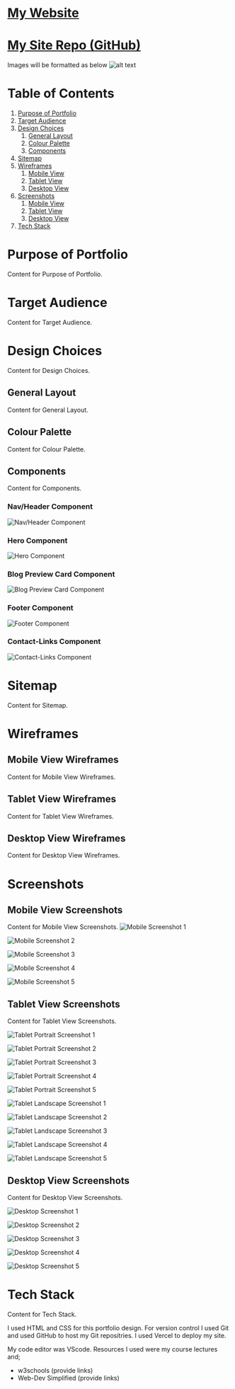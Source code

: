 

# [My Website](https://zakeriya-mohamed-t1-a2.vercel.app/)
# [My Site Repo (GitHub)](https://zakeriya-mohamed-t1-a2.vercel.app/)

Images will be formatted as below
![alt text](image.jpg)

# Table of Contents

1. [Purpose of Portfolio](#purpose-of-portfolio)
2. [Target Audience](#target-audience)
3. [Design Choices](#design-choices)
   1. [General Layout](#general-layout)
   2. [Colour Palette](#colour-palette)
   3. [Components](#components)
4. [Sitemap](#sitemap)
5. [Wireframes](#wireframes)
   1. [Mobile View](#mobile-view-wireframes)
   2. [Tablet View](#tablet-view-wireframes)
   3. [Desktop View](#desktop-view-wireframes)
6. [Screenshots](#screenshots)
   1. [Mobile View](#mobile-view-screenshots)
   2. [Tablet View](#tablet-view-screenshots)
   3. [Desktop View](#desktop-view-screenshots)
7. [Tech Stack](#tech-stack)



# Purpose of Portfolio
Content for Purpose of Portfolio.

# Target Audience
Content for Target Audience.

# Design Choices
Content for Design Choices.

## General Layout
Content for General Layout.

## Colour Palette
Content for Colour Palette.

## Components
Content for Components.

### Nav/Header Component
![Nav/Header Component](image-file-name-nav-header.png)

### Hero Component
![Hero Component](image-file-name-hero.png)

### Blog Preview Card Component
![Blog Preview Card Component](image-file-name-blog-preview-card.png)

### Footer Component
![Footer Component](image-file-name-footer.png)

### Contact-Links Component
![Contact-Links Component](image-file-name-contact-links.png)

# Sitemap
Content for Sitemap.

# Wireframes

## Mobile View Wireframes
Content for Mobile View Wireframes.

## Tablet View Wireframes
Content for Tablet View Wireframes.

## Desktop View Wireframes
Content for Desktop View Wireframes.

# Screenshots

## Mobile View Screenshots
Content for Mobile View Screenshots.
![Mobile Screenshot 1](image-file-name-1.png)

![Mobile Screenshot 2](image-file-name-2.png)

![Mobile Screenshot 3](image-file-name-3.png)

![Mobile Screenshot 4](image-file-name-4.png)

![Mobile Screenshot 5](image-file-name-5.png)

## Tablet View Screenshots
Content for Tablet View Screenshots.

![Tablet Portrait Screenshot 1](image-file-name-6.png)

![Tablet Portrait Screenshot 2](image-file-name-7.png)

![Tablet Portrait Screenshot 3](image-file-name-8.png)

![Tablet Portrait Screenshot 4](image-file-name-9.png)

![Tablet Portrait Screenshot 5](image-file-name-10.png)

![Tablet Landscape Screenshot 1](image-file-name-11.png)

![Tablet Landscape Screenshot 2](image-file-name-12.png)

![Tablet Landscape Screenshot 3](image-file-name-13.png)

![Tablet Landscape Screenshot 4](image-file-name-14.png)

![Tablet Landscape Screenshot 5](image-file-name-15.png)


## Desktop View Screenshots
Content for Desktop View Screenshots.

![Desktop Screenshot 1](image-file-name-16.png)

![Desktop Screenshot 2](image-file-name-17.png)

![Desktop Screenshot 3](image-file-name-18.png)

![Desktop Screenshot 4](image-file-name-19.png)

![Desktop Screenshot 5](image-file-name-20.png)


# Tech Stack
Content for Tech Stack.

I used HTML and CSS for this portfolio design. For version control I used Git and used GitHub to host my Git repositries. I used Vercel to deploy my site. 

My code editor was VScode. Resources I used were my course lectures and;

- w3schools (provide links)
- Web-Dev Simplified (provide links)
